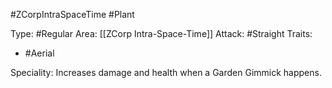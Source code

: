 #ZCorpIntraSpaceTime #Plant 

Type: #Regular 
Area: [[ZCorp Intra-Space-Time]]
Attack: #Straight
Traits:
- #Aerial

Speciality: Increases damage and health when a Garden Gimmick happens.